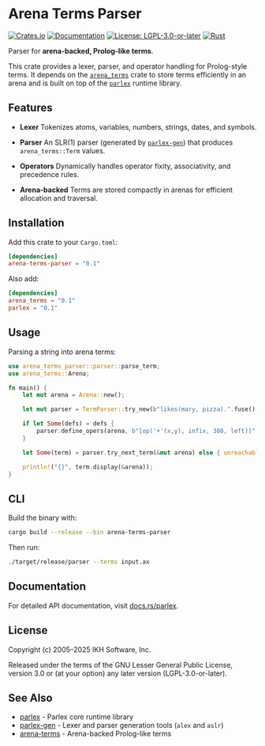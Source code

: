 # Arena Terms Parser

[![Crates.io](https://img.shields.io/crates/v/arena-terms-parser.svg)](https://crates.io/crates/arena-terms-parser)
[![Documentation](https://docs.rs/arena-terms-parser/badge.svg)](https://docs.rs/arena-terms-parser)
[![License: LGPL-3.0-or-later](https://img.shields.io/badge/License-LGPL%203.0--or--later-blue.svg)](https://www.gnu.org/licenses/lgpl-3.0)
[![Rust](https://img.shields.io/badge/rust-stable-brightgreen.svg)](https://www.rust-lang.org)

Parser for **arena-backed, Prolog-like terms**.

This crate provides a lexer, parser, and operator handling for Prolog-style
terms. It depends on the [`arena_terms`](https://crates.io/crates/arena_terms)
crate to store terms efficiently in an arena and is built on top of the
[`parlex`](https://crates.io/crates/parlex) runtime library.


## Features

- **Lexer**
  Tokenizes atoms, variables, numbers, strings, dates, and symbols.

- **Parser**
  An SLR(1) parser (generated by [`parlex-gen`](https://crates.io/crates/parlex-gen)) that
  produces `arena_terms::Term` values.

- **Operators**
  Dynamically handles operator fixity, associativity, and precedence rules.

- **Arena-backed**
  Terms are stored compactly in arenas for efficient allocation and traversal.


## Installation

Add this crate to your `Cargo.toml`:

```toml
[dependencies]
arena-terms-parser = "0.1"
````

Also add:

```toml
[dependencies]
arena_terms = "0.1"
parlex = "0.1"
```


## Usage

Parsing a string into arena terms:

```rust
use arena_terms_parser::parser::parse_term;
use arena_terms::Arena;

fn main() {
    let mut arena = Arena::new();

    let mut parser = TermParser::try_new(b"likes(mary, pizza).".fuse(), None).unwrap();

    if let Some(defs) = defs {
        parser.define_opers(arena, b"[op('+'(x,y), infix, 380, left)]".fuse(), None)?;
    }

    let Some(term) = parser.try_next_term(&mut arena) else { unreachable!() }

    println!("{}", term.display(&arena));
}
```


## CLI

Build the binary with:

```bash
cargo build --release --bin arena-terms-parser
```

Then run:

```bash
./target/release/parser --terms input.ax
```


## Documentation

For detailed API documentation, visit [docs.rs/parlex](https://docs.rs/parlex).


## License

Copyright (c) 2005–2025 IKH Software, Inc.

Released under the terms of the GNU Lesser General Public License, version 3.0 or (at your option) any later version (LGPL-3.0-or-later).

## See Also

- [parlex](https://crates.io/crates/parlex) - Parlex core runtime library
- [parlex-gen](https://crates.io/crates/parlex-gen) - Lexer and parser generation tools (`alex` and `aslr`)
- [arena-terms](https://crates.io/crates/arena-terms) - Arena-backed Prolog-like terms

